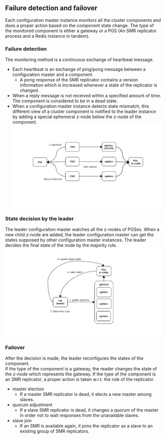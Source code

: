 ## Failure detection and failover
Each configuration master instance monitors all the cluster components and does a proper action based on the component state change. The type of the monitored component is either a gateway or a PGS (An SMR replicator process and a Redis instance in tandem).


### Failure detection
The monitoring method is a continuous exchange of heartbeat message.
* Each heartbeat is an exchange of ping/pong message between a configuration master and a component.
  * A pong response of the SMR replicator contains a version information which is increased whenever a state of the replicator is changed.
* When a reply message is not received within a specified amount of time. The component is considered to be in a dead state.
* When a configuration master instance detects state mismatch, this different view of a cluster component is notified to the leader instance by adding a special ephemeral z-node below the z-node of the component.
![Failure detection](/doc/images/fd1.png)

### State decision by the leader
The leader configuration master watches all the z-nodes of PGSes. When a new child z-node are added, the leader configuration master can get the states supposed by other configuration master instances. The leader decides the final state of the node by the majority rule.
![Failure detection decision](/doc/images/fd2.png)

### Failover
After the decision is made, the leader reconfigures the states of the component.  
If the type of the component is a gateway, the reader changes the state of the z-node which represents the gateway.
If the type of the component is an SMR replicator, a proper action is taken w.r.t. the role of the replicator.
  * master election
    - If a master SMR replicator is dead, it elects a new master among slaves.
  * quorum adjustment
    - If a slave SMR replicator is dead, it changes a quorum of the master in order not to wait responses from the unavailable slaves.
  * slave join
    - If an SMR is available again, it joins the replicator as a slave to an existing group of SMR replicators.
